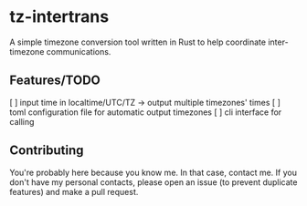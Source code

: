 # tz-intertrans
A simple timezone conversion tool written in Rust to help coordinate inter-timezone communications.

## Features/TODO
[ ] input time in localtime/UTC/TZ -> output multiple timezones' times
[ ] toml configuration file for automatic output timezones
[ ] cli interface for calling

## Contributing
You're probably here because you know me. In that case, contact me.
If you don't have my personal contacts, please open an issue (to prevent duplicate features) and make a pull request.
